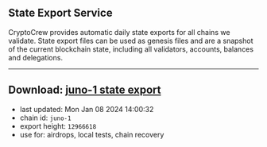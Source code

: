 ## State Export Service
CryptoCrew provides automatic daily state exports for all chains we validate. State export files can be used as genesis files and are a snapshot of the current blockchain state, including all validators, accounts, balances and delegations.

---
**Download: [juno-1 state export](https://dl.ccvalidators.com/SERVICE/juno/juno-1_export_12966618.json)**
---

- last updated: Mon Jan 08 2024 14:00:32
- chain id: `juno-1`
- export height: `12966618`
- use for: airdrops, local tests, chain recovery
